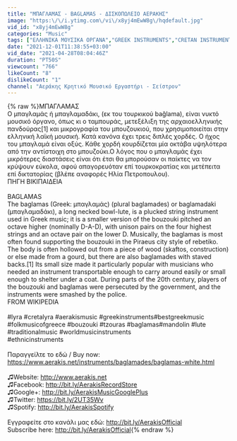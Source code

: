 ```yaml
---
title: "ΜΠΑΓΛΑΜΑΣ - BAGLAMAS - ΔΙΣΚΟΠΩΛΕΙΟ ΑΕΡΑΚΗΣ"
image: "https:\/\/i.ytimg.com\/vi\/x8yj4mEwW8g\/hqdefault.jpg"
vid_id: "x8yj4mEwW8g"
categories: "Music"
tags: ["ΕΛΛΗΝΙΚΑ ΜΟΥΣΙΚΑ ΟΡΓΑΝΑ","GREEK INSTRUMENTS","CRETAN INSTRUMENTS"]
date: "2021-12-01T11:38:55+03:00"
vid_date: "2021-04-28T08:04:46Z"
duration: "PT50S"
viewcount: "766"
likeCount: "8"
dislikeCount: "1"
channel: "Αεράκης Κρητικό Μουσικό Εργαστήρι - Σείστρον"
---
```

{% raw %}ΜΠΑΓΛΑΜΑΣ<br />Ο μπαγλαμάς ή μπαγλαμαδάκι, (εκ του τουρκικού bağlama), είναι νυκτό μουσικό όργανο, όπως κι ο ταμπουράς, μετεξέλιξη της αρχαιοελληνικής πανδούρας[1] και μικρογραφία του μπουζουκιού, που χρησιμοποιείται στην ελληνική λαϊκή μουσική. Κατά κανόνα έχει τρεις διπλές χορδές. Ο ήχος του μπαγλαμά είναι οξύς. Κάθε χορδή κουρδίζεται μία οκτάβα υψηλότερα από την αντίστοιχη στο μπουζούκι.Ο λόγος που ο μπαγλαμάς έχει μικρότερες διαστάσεις είναι ότι έτσι θα μπορούσαν οι παίκτες να τον κρύψουν εύκολα, αφού απαγορευόταν επί τουρκοκρατίας και μετέπειτα επί δικτατορίας (βλέπε αναφορές Ηλία Πετροπουλου).<br />ΠΗΓΗ ΒΙΚΙΠΑΙΔΕΙΑ<br /><br />BAGLAMAS<br />The baglamas (Greek: μπαγλαμάς) (plural baglamades) or baglamadaki (μπαγλαμαδάκι), a long necked bowl-lute, is a plucked string instrument used in Greek music; it is a smaller version of the bouzouki pitched an octave higher (nominally D-A-D), with unison pairs on the four highest strings and an octave pair on the lower D. Musically, the baglamas is most often found supporting the bouzouki in the Piraeus city style of rebetiko. <br />The body is often hollowed out from a piece of wood (skaftos, construction) or else made from a gourd, but there are also baglamades with staved backs.[1] Its small size made it particularly popular with musicians who needed an instrument transportable enough to carry around easily or small enough to shelter under a coat. During parts of the 20th century, players of the bouzouki and baglamas were persecuted by the government, and the instruments were smashed by the police. <br />FROM WIKIPEDIA<br /><br />#lyra​ #cretalyra​ #aerakismusic​ #greekinstruments​ #bestgreekmusic​ #folkmusicofgreece​ #bouzouki​ #tzouras​ #baglamas​ #mandolin​ #lute #traditionalmusic #worldmusicinstruments<br />#ethnicinstruments<br /><br />Παραγγείλτε το εδώ / Buy now: <a rel="nofollow" target="blank" href="https://www.aerakis.net/instruments/baglamades/baglamas-white.html">https://www.aerakis.net/instruments/baglamades/baglamas-white.html</a><br /><br />♫Website: <a rel="nofollow" target="blank" href="http://www.aerakis.net">http://www.aerakis.net</a><br />♫Facebook: <a rel="nofollow" target="blank" href="http://bit.ly/AerakisRecordStore">http://bit.ly/AerakisRecordStore</a><br />♫Google+: <a rel="nofollow" target="blank" href="http://bit.ly/AerakisMusicGooglePlus">http://bit.ly/AerakisMusicGooglePlus</a><br />♫Twitter: <a rel="nofollow" target="blank" href="https://bit.ly/2UT35Wv">https://bit.ly/2UT35Wv</a><br />♫Spotify: <a rel="nofollow" target="blank" href="http://bit.ly/AerakisSpotify">http://bit.ly/AerakisSpotify</a><br /><br />Εγγραφείτε στο κανάλι μας εδώ: <a rel="nofollow" target="blank" href="http://bit.ly/AerakisOfficial">http://bit.ly/AerakisOfficial</a><br />Subscribe here: <a rel="nofollow" target="blank" href="http://bit.ly/AerakisOfficial">http://bit.ly/AerakisOfficial</a>{% endraw %}
